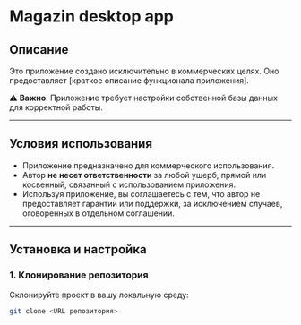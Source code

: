 # Magazin desktop app

## Описание
Это приложение создано исключительно в коммерческих целях. Оно предоставляет [краткое описание функционала приложения]. 

⚠️ **Важно**: Приложение требует настройки собственной базы данных для корректной работы.

---

## Условия использования
- Приложение предназначено для коммерческого использования.
- Автор **не несет ответственности** за любой ущерб, прямой или косвенный, связанный с использованием приложения.
- Используя приложение, вы соглашаетесь с тем, что автор не предоставляет гарантий или поддержки, за исключением случаев, оговоренных в отдельном соглашении.

---

## Установка и настройка

### 1. Клонирование репозитория
Склонируйте проект в вашу локальную среду:
```bash
git clone <URL репозитория>
